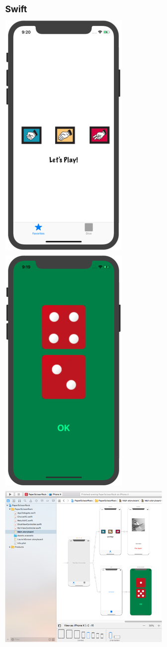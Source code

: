 # Swift

![alt text](https://raw.githubusercontent.com/charleslin826/Swift/master/PaperScissorRock/1.png)


![alt text](https://raw.githubusercontent.com/charleslin826/Swift/master/PaperScissorRock/2.png)


![alt text](https://raw.githubusercontent.com/charleslin826/Swift/master/PaperScissorRock/3.png)
